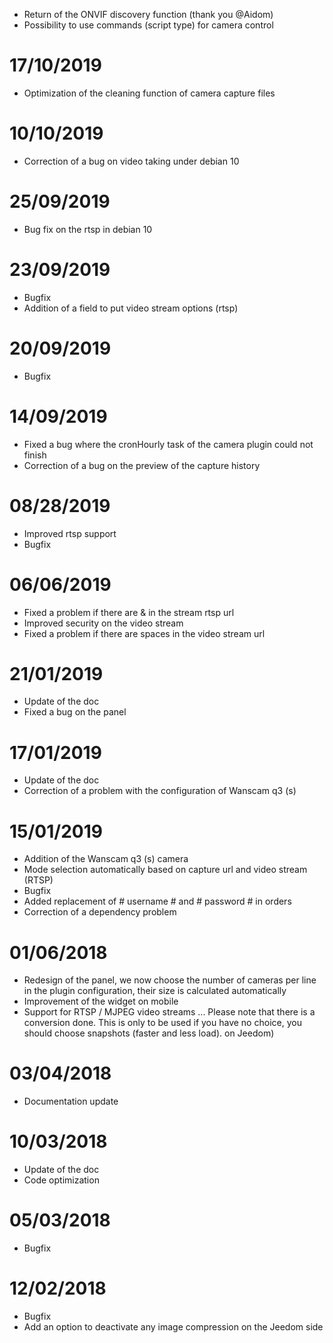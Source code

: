 - Return of the ONVIF discovery function (thank you @Aidom)
- Possibility to use commands (script type) for camera control

# 17/10/2019

- Optimization of the cleaning function of camera capture files

# 10/10/2019

- Correction of a bug on video taking under debian 10

# 25/09/2019

- Bug fix on the rtsp in debian 10

# 23/09/2019

- Bugfix
- Addition of a field to put video stream options (rtsp)

# 20/09/2019

- Bugfix

# 14/09/2019

 - Fixed a bug where the cronHourly task of the camera plugin could not finish
 - Correction of a bug on the preview of the capture history

# 08/28/2019

- Improved rtsp support
- Bugfix

# 06/06/2019

- Fixed a problem if there are &amp; in the stream rtsp url
- Improved security on the video stream
- Fixed a problem if there are spaces in the video stream url

# 21/01/2019

- Update of the doc
- Fixed a bug on the panel

# 17/01/2019

- Update of the doc
- Correction of a problem with the configuration of Wanscam q3 (s)

# 15/01/2019

- Addition of the Wanscam q3 (s) camera
- Mode selection automatically based on capture url and video stream (RTSP)
- Bugfix
- Added replacement of # username # and # password # in orders
- Correction of a dependency problem

# 01/06/2018

- Redesign of the panel, we now choose the number of cameras per line in the plugin configuration, their size is calculated automatically
- Improvement of the widget on mobile
- Support for RTSP / MJPEG video streams ... Please note that there is a conversion done. This is only to be used if you have no choice, you should choose snapshots (faster and less load). on Jeedom)

# 03/04/2018

- Documentation update

# 10/03/2018

- Update of the doc
- Code optimization

# 05/03/2018

- Bugfix

# 12/02/2018

- Bugfix
- Add an option to deactivate any image compression on the Jeedom side

